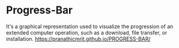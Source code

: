 # Progress-Bar
It's a graphical representation used to visualize the progression of an extended computer operation, such as a download, file transfer, or installation.
https://pranathicmrit.github.io/PROGRESS-BAR/
 
